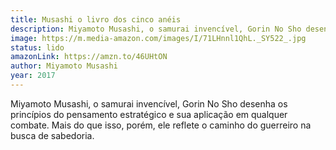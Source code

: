 ```yaml
---
title: Musashi o livro dos cinco anéis
description: Miyamoto Musashi, o samurai invencível, Gorin No Sho desenha os princípios do pensamento estratégico e sua aplicação em qualquer combate. Mais do que isso, porém, ele reflete o caminho do guerreiro na busca de sabedoria.
image: https://m.media-amazon.com/images/I/71LHnnl1QhL._SY522_.jpg
status: lido
amazonLink: https://amzn.to/46UHtON
author: Miyamoto Musashi
year: 2017
---
```


Miyamoto Musashi, o samurai invencível, Gorin No Sho desenha os princípios do pensamento estratégico e sua aplicação em qualquer combate. Mais do que isso, porém, ele reflete o caminho do guerreiro na busca de sabedoria. 